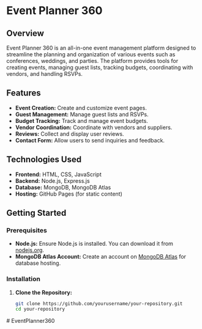 # Event Planner 360

## Overview

Event Planner 360 is an all-in-one event management platform designed to streamline the planning and organization of various events such as conferences, weddings, and parties. The platform provides tools for creating events, managing guest lists, tracking budgets, coordinating with vendors, and handling RSVPs.

## Features

- **Event Creation:** Create and customize event pages.
- **Guest Management:** Manage guest lists and RSVPs.
- **Budget Tracking:** Track and manage event budgets.
- **Vendor Coordination:** Coordinate with vendors and suppliers.
- **Reviews:** Collect and display user reviews.
- **Contact Form:** Allow users to send inquiries and feedback.

## Technologies Used

- **Frontend:** HTML, CSS, JavaScript
- **Backend:** Node.js, Express.js
- **Database:** MongoDB, MongoDB Atlas
- **Hosting:** GitHub Pages (for static content)

## Getting Started

### Prerequisites

- **Node.js:** Ensure Node.js is installed. You can download it from [nodejs.org](https://nodejs.org/).
- **MongoDB Atlas Account:** Create an account on [MongoDB Atlas](https://www.mongodb.com/cloud/atlas) for database hosting.

### Installation

1. **Clone the Repository:**
   ```sh
   git clone https://github.com/yourusername/your-repository.git
   cd your-repository
#   E v e n t P l a n n e r 3 6 0  
 